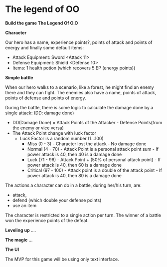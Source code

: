 # The legend of OO

**Build the game The Legend Of O.O**

**Character**

Our hero has a name, experience points?, points of attack and points of energy and finally some default items:

- Attack Equipment: Sword <Attack 11>
- Defense Equipment: Shield <Defense 10>
- Items: 1 health potion (which recovers 5 EP (energy points))

**Simple battle**

When our hero walks to a scenario, like a forest, he might find an enemy there 
and they can fight. The enemies also have a name, points of attack, points 
of defense and points of energy.

During the battle, there is some logic to calculate the damage done by a single attack: 
(DD: damage done)

- DD(Damage Done) = Attack Points of the Attacker - Defense Points(from the enemy or vice versa)
- The Attack Point change with luck factor
  - Luck Factor is a random number (1...100) 
    - Miss (0 - 3) - Character lost the attack - No damage done
    - Normal (4 - 70) - Attack Point is a personal attack point sum - If power attack is 40, then 40 is a damage done
    - Luck (71 - 96) - Attack Point + (50% of personal attack point) - If power attack is 40, then 60 is a damage done
    - Critical (97 - 100) - Attack point is a double of the attack point - If power attack is 40, then 80 is a damage done
  
The actions a character can do in a battle, during her/his turn, are: 

- attack, 
- defend (which double your defense points) 
- use an item

The character is restricted to a single action per turn. The winner of a battle won the experience points of the defeat.

**Leveling up**
….

**The magic**
…

**The UI**

The MVP for this game will be using only text interface.
